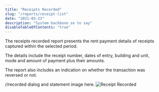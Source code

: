 ```yaml
---
title: "Receipts Recorded"
slug: "/reports/receipt-list"
date: "2021-03-23"
description: "System backbone so to say"
disableTableOfContents: "true"
---
```



The receipts recorded report presents the rent payment details of receipts captured within the selected period.

The details include the receipt number, dates of entry, building and unit, mode and amount of payment plus their amounts.

The report also includes an indication on whether the transaction was reversed or not.

//recorded dialog and statement image here.
![Receipt Recorded ](../images/receipt-recorded.png)
